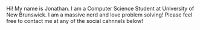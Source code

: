 Hi! My name is Jonathan. I am a Computer Science Student at University of New Brunswick. I am a massive nerd and love problem solving! Please feel free to contact me at any of the social cahnnels below!